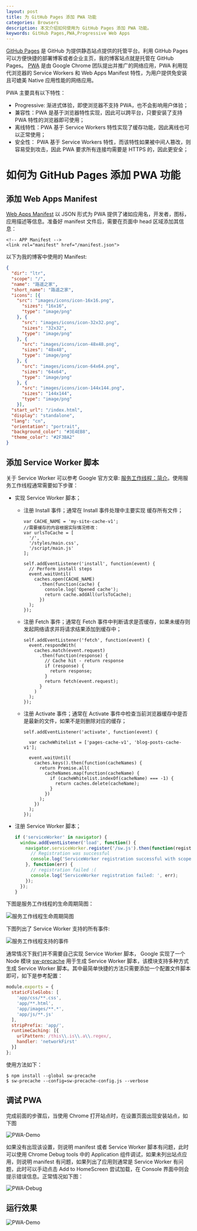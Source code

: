 ```yaml
---
layout: post
title: 为 GitHub Pages 添加 PWA 功能
categories: Browsers
description: 本文介绍如何使用为 GitHub Pages 添加 PWA 功能。
keywords: GitHub Pages,PWA,Progressive Web Apps
---
```


[GitHub Pages](https://help.github.com/categories/github-pages-basics/) 是 GitHub 为提供静态站点提供的托管平台。利用 GitHub Pages 可以方便快捷的部署博客或者企业主页，我的博客站点就是托管在 GitHub Pages。 [PWA](https://en.wikipedia.org/wiki/Progressive_Web_Apps) 是由 Google Chrome 团队提出并推广的网络应用，PWA 利用现代浏览器的 Service Workers 和 Web Apps Manifest 特性，为用户提供免安装且可媲美 Native 应用性能的网络应用。

PWA 主要具有以下特性：

- Progressive: 渐进式体验，即使浏览器不支持 PWA，也不会影响用户体验；
- 兼容性：PWA 是基于浏览器特性实现，因此可以跨平台，只要安装了支持 PWA 特性的浏览器即可使用；
- 离线特性：PWA 基于 Service Workers 特性实现了缓存功能，因此离线也可以正常使用；
- 安全性： PWA 基于 Service Workers 特性，而该特性如果被中间人篡改，则容易受到攻击，因此 PWA 要求所有连接均需要是 HTTPS 的，因此更安全；

# 如何为 GitHub Pages 添加 PWA 功能

## 添加 Web Apps Manifest

[Web Apps Manifest](https://developer.mozilla.org/en-US/docs/Web/Manifest) 以 JSON 形式为 PWA 提供了诸如应用名，开发者，图标，应用描述等信息。准备好 manifest 文件后，需要在页面中 head 区域添加其信息：

```
<!-- APP Manifest -->
<link rel="manifest" href="/manifest.json">
```

以下为我的博客中使用的 Manifest:

```json
{
  "dir": "ltr",
  "scope": "/",
  "name": "路遥之家",
  "short_name": "路遥之家",
  "icons": [{
    "src": "images/icons/icon-16x16.png",
      "sizes": "16x16",
      "type": "image/png"
    }, {
      "src": "images/icons/icon-32x32.png",
      "sizes": "32x32",
      "type": "image/png"
    }, {
      "src": "images/icons/icon-48x48.png",
      "sizes": "48x48",
      "type": "image/png"
    }, {
      "src": "images/icons/icon-64x64.png",
      "sizes": "64x64",
      "type": "image/png"
    }, {
      "src": "images/icons/icon-144x144.png",
      "sizes": "144x144",
      "type": "image/png"
    }],
  "start_url": "/index.html",
  "display": "standalone",
  "lang": "cn",
  "orientation": "portrait",
  "background_color": "#3E4EB8",
  "theme_color": "#2F3BA2"
}
```

## 添加 Service Worker 脚本 

关于 Service Worker 可以参考 Google 官方文章: [服务工作线程：简介](https://developers.google.com/web/fundamentals/primers/service-workers/?hl=zh-cn)。使用服务工作线程通常需要如下步骤：

- 实现 Service Worker 脚本；

  - 注册 Install 事件；通常在 Install 事件处理中主要实现 缓存所有文件；

    ```
    var CACHE_NAME = 'my-site-cache-v1';
    //需要缓存的内容根据实际情况修改：
    var urlsToCache = [
      '/',
      '/styles/main.css',
      '/script/main.js'
    ];
    
    self.addEventListener('install', function(event) {
      // Perform install steps
      event.waitUntil(
        caches.open(CACHE_NAME)
          .then(function(cache) {
            console.log('Opened cache');
            return cache.addAll(urlsToCache);
          })
      );
    });
    ```

  - 注册 Fetch 事件；通常在 Fetch 事件中判断请求是否缓存，如果未缓存则发起网络请求并将请求结果添加到缓存中；

    ```
    self.addEventListener('fetch', function(event) {
      event.respondWith(
        caches.match(event.request)
          .then(function(response) {
            // Cache hit - return response
            if (response) {
              return response;
            }
            return fetch(event.request);
          }
        )
      );
    });
    ```

  - 注册 Activate 事件；通常在 Activate 事件中检查当前浏览器缓存中是否是最新的文件，如果不是则删除对应的缓存；

    ```
    self.addEventListener('activate', function(event) {
    
      var cacheWhitelist = ['pages-cache-v1', 'blog-posts-cache-v1'];
    
      event.waitUntil(
        caches.keys().then(function(cacheNames) {
          return Promise.all(
            cacheNames.map(function(cacheName) {
              if (cacheWhitelist.indexOf(cacheName) === -1) {
                return caches.delete(cacheName);
              }
            })
          );
        })
      );
    });
    ```

- 注册 Service Worker 脚本；

  ```javascript
  if ('serviceWorker' in navigator) {
    window.addEventListener('load', function() {
      navigator.serviceWorker.register('/sw.js').then(function(registration) {
        // Registration was successful
        console.log('ServiceWorker registration successful with scope: ', registration.scope);
      }, function(err) {
        // registration failed :(
        console.log('ServiceWorker registration failed: ', err);
      });
    });
  }
  ```

下图是服务工作线程的生命周期简图：

![服务工作线程生命周期简图](https://mdn.mozillademos.org/files/12636/sw-lifecycle.png)

下图列出了 Service Worker 支持的所有事件:

![服务工作线程支持的事件](https://mdn.mozillademos.org/files/12632/sw-events.png)

通常情况下我们并不需要自己实现 Service Worker 脚本， Google 实现了一个 Node 模块 [sw-precache](https://github.com/GoogleChromeLabs/sw-precache) 用于生成 Service Worker 脚本，该模块支持多种方式生成 Service Worker 脚本。其中最简单快捷的方法只需要添加一个配置文件脚本即可，如下是参考配置：

```javascript
module.exports = {
  staticFileGlobs: [
    'app/css/**.css',
    'app/**.html',
    'app/images/**.*',
    'app/js/**.js'
  ],
  stripPrefix: 'app/',
  runtimeCaching: [{
    urlPattern: /this\\.is\\.a\\.regex/,
    handler: 'networkFirst'
  }]
};
```

使用方法如下：

```
$ npm install --global sw-precache
$ sw-precache --config=sw-precache-config.js --verbose
```

##  调试 PWA

完成前面的步骤后，当使用 Chrome 打开站点时，在设置页面出现安装站点，如下图

![PWA-Demo](/images/blog/pwa-install-setting.png)

如果没有出现该设置，则说明 manifest 或者 Service Worker 脚本有问题，此时可以使用 Chrome Debug tools 中的 Application 组件调试，如果未列出站点应用，则说明 manifest 有问题，如果列出了应用则通常是 Service Worker 有问题，此时可以手动点击 Add to HomeScreen 尝试加载，在 Console 界面中则会提示错误信息。正常情况如下图：

![PWA-Debug](/images/blog/pwa-debug.png)



## 运行效果

![PWA-Demo](/images/blog/pwa-demo.png)
